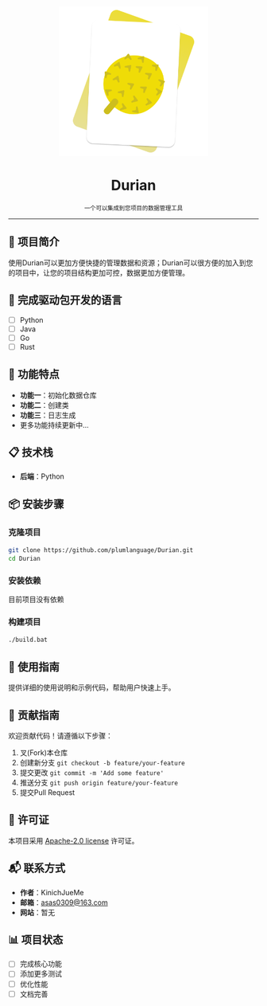 <div align="center">
  <img src="logo.png" alt="项目Logo" width="300" height="300">
  <h1>Durian</h1>
  <small>一个可以集成到您项目的数据管理工具</small>
</div>

---

## 📝 项目简介

使用Durian可以更加方便快捷的管理数据和资源；Durian可以很方便的加入到您的项目中，让您的项目结构更加可控，数据更加方便管理。

## 🧱 完成驱动包开发的语言

- [ ] Python
- [ ] Java
- [ ] Go
- [ ] Rust

## 🚀 功能特点

- **功能一**：初始化数据仓库
- **功能二**：创建类
- **功能三**：日志生成
- 更多功能持续更新中...

## 📋 技术栈

- **后端**：Python

## 📦 安装步骤

### 克隆项目

```bash
git clone https://github.com/plumlanguage/Durian.git
cd Durian
```

### 安装依赖

目前项目没有依赖

### 构建项目

```bash
./build.bat
```



## 📖 使用指南

提供详细的使用说明和示例代码，帮助用户快速上手。

## 🤝 贡献指南

欢迎贡献代码！请遵循以下步骤：

1. 叉(Fork)本仓库
2. 创建新分支 `git checkout -b feature/your-feature`
3. 提交更改 `git commit -m 'Add some feature'`
4. 推送分支 `git push origin feature/your-feature`
5. 提交Pull Request

## 📄 许可证

本项目采用 [Apache-2.0 license](https://github.com/plumlanguage/Durian#) 许可证。

## 📬 联系方式

- **作者**：KinichJueMe
- **邮箱**：asas0309@163.com
- **网站**：暂无

## 📊 项目状态

- [ ] 完成核心功能
- [ ] 添加更多测试
- [ ] 优化性能
- [ ] 文档完善
